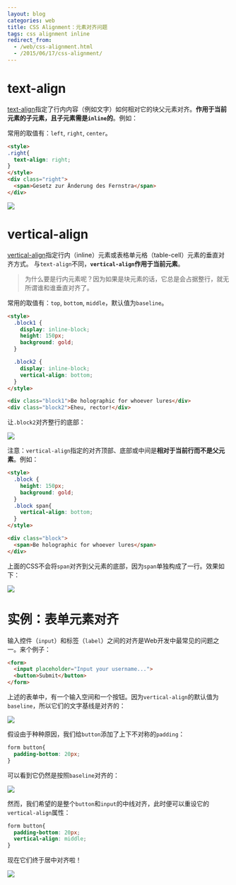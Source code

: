 ```yaml
---
layout: blog 
categories: web
title: CSS Alignment：元素对齐问题
tags: css alignment inline
redirect_from:
  - /web/css-alignment.html
  - /2015/06/17/css-alignment/
---
```


# text-align

[text-align][ta]指定了行内内容（例如文字）如何相对它的块父元素对齐。**作用于当前元素的子元素，且子元素需是`inline`的**。例如：

常用的取值有：`left`, `right`, `center`。

```html
<style>
.right{
  text-align: right;
}
</style>
<div class="right">
  <span>Gesetz zur Änderung des Fernstra</span>
</div>
```

![](/assets/img/blog/css/pull-right@2x.png)

# vertical-align

[vertical-align][va]指定行内（inline）元素或表格单元格（table-cell）元素的垂直对齐方式。
与`text-align`不同，**`vertical-align`作用于当前元素**。

> 为什么要是行内元素呢？因为如果是块元素的话，它总是会占据整行，就无所谓谁和谁垂直对齐了。

常用的取值有：`top`, `bottom`, `middle`，默认值为`baseline`。

<!--more-->

```html
<style>
  .block1 {
    display: inline-block;
    height: 150px;
    background: gold;
  }

  .block2 {
    display: inline-block;
    vertical-align: bottom;
  }
</style>

<div class="block1">Be holographic for whoever lures</div>
<div class="block2">Eheu, rector!</div>
```

让`.block2`对齐整行的底部：

![](/assets/img/blog/css/vertical-bottom@2x.png)

注意：`vertical-align`指定的对齐顶部、底部或中间是**相对于当前行而不是父元素**。例如：

```html
<style>
  .block {
    height: 150px;
    background: gold;
  }
  .block span{
    vertical-align: bottom;
  }
</style>

<div class="block">
  <span>Be holographic for whoever lures</span>
</div>
```

上面的CSS不会将`span`对齐到父元素的底部，因为`span`单独构成了一行。效果如下：

![](/assets/img/blog/css/vertical-bottom-failed@2x.png)

# 实例：表单元素对齐

输入控件（`input`）和标签（`label`）之间的对齐是Web开发中最常见的问题之一。来个例子：

```html
<form>
  <input placeholder="Input your username...">
  <button>Submit</button>
</form>
```

上述的表单中，有一个输入空间和一个按钮。因为`vertical-align`的默认值为`baseline`，所以它们的文字基线是对齐的：

![](/assets/img/blog/css/form-baseline@2x.png)

假设由于种种原因，我们给`button`添加了上下不对称的`padding`：

```css
form button{
  padding-bottom: 20px;
}
```

可以看到它仍然是按照`baseline`对齐的：

![](/assets/img/blog/css/form-baseline2@2x.png)

然而，我们希望的是整个`button`和`input`的中线对齐，此时便可以重设它的`vertical-align`属性：

```css
form button{
  padding-bottom: 20px;
  vertical-align: middle;
}
```

现在它们终于居中对齐啦！

![](/assets/img/blog/css/form-middle@2x.png)

[ta]: https://developer.mozilla.org/zh-CN/docs/CSS/text-align
[va]: https://developer.mozilla.org/zh-CN/docs/Web/CSS/vertical-align
